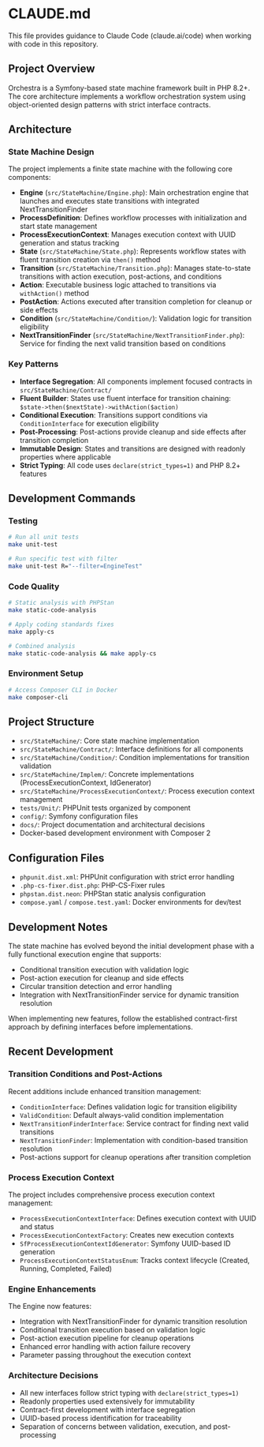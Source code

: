# CLAUDE.md

This file provides guidance to Claude Code (claude.ai/code) when working with code in this repository.

## Project Overview

Orchestra is a Symfony-based state machine framework built in PHP 8.2+. The core architecture implements a workflow orchestration system using object-oriented design patterns with strict interface contracts.

## Architecture

### State Machine Design
The project implements a finite state machine with the following core components:

- **Engine** (`src/StateMachine/Engine.php`): Main orchestration engine that launches and executes state transitions with integrated NextTransitionFinder
- **ProcessDefinition**: Defines workflow processes with initialization and start state management
- **ProcessExecutionContext**: Manages execution context with UUID generation and status tracking
- **State** (`src/StateMachine/State.php`): Represents workflow states with fluent transition creation via `then()` method
- **Transition** (`src/StateMachine/Transition.php`): Manages state-to-state transitions with action execution, post-actions, and conditions
- **Action**: Executable business logic attached to transitions via `withAction()` method
- **PostAction**: Actions executed after transition completion for cleanup or side effects
- **Condition** (`src/StateMachine/Condition/`): Validation logic for transition eligibility
- **NextTransitionFinder** (`src/StateMachine/NextTransitionFinder.php`): Service for finding the next valid transition based on conditions

### Key Patterns
- **Interface Segregation**: All components implement focused contracts in `src/StateMachine/Contract/`
- **Fluent Builder**: States use fluent interface for transition chaining: `$state->then($nextState)->withAction($action)`
- **Conditional Execution**: Transitions support conditions via `ConditionInterface` for execution eligibility
- **Post-Processing**: Post-actions provide cleanup and side effects after transition completion
- **Immutable Design**: States and transitions are designed with readonly properties where applicable
- **Strict Typing**: All code uses `declare(strict_types=1)` and PHP 8.2+ features

## Development Commands

### Testing
```bash
# Run all unit tests
make unit-test

# Run specific test with filter
make unit-test R="--filter=EngineTest"
```

### Code Quality
```bash
# Static analysis with PHPStan
make static-code-analysis

# Apply coding standards fixes
make apply-cs

# Combined analysis
make static-code-analysis && make apply-cs
```

### Environment Setup
```bash
# Access Composer CLI in Docker
make composer-cli
```

## Project Structure

- `src/StateMachine/`: Core state machine implementation
- `src/StateMachine/Contract/`: Interface definitions for all components
- `src/StateMachine/Condition/`: Condition implementations for transition validation
- `src/StateMachine/Implem/`: Concrete implementations (ProcessExecutionContext, IdGenerator)
- `src/StateMachine/ProcessExecutionContext/`: Process execution context management
- `tests/Unit/`: PHPUnit tests organized by component
- `config/`: Symfony configuration files
- `docs/`: Project documentation and architectural decisions
- Docker-based development environment with Composer 2

## Configuration Files

- `phpunit.dist.xml`: PHPUnit configuration with strict error handling
- `.php-cs-fixer.dist.php`: PHP-CS-Fixer rules
- `phpstan.dist.neon`: PHPStan static analysis configuration
- `compose.yaml` / `compose.test.yaml`: Docker environments for dev/test

## Development Notes

The state machine has evolved beyond the initial development phase with a fully functional execution engine that supports:
- Conditional transition execution with validation logic
- Post-action execution for cleanup and side effects
- Circular transition detection and error handling
- Integration with NextTransitionFinder service for dynamic transition resolution

When implementing new features, follow the established contract-first approach by defining interfaces before implementations.

## Recent Development

### Transition Conditions and Post-Actions
Recent additions include enhanced transition management:
- `ConditionInterface`: Defines validation logic for transition eligibility
- `ValidCondition`: Default always-valid condition implementation
- `NextTransitionFinderInterface`: Service contract for finding next valid transitions
- `NextTransitionFinder`: Implementation with condition-based transition resolution
- Post-actions support for cleanup operations after transition completion

### Process Execution Context
The project includes comprehensive process execution context management:
- `ProcessExecutionContextInterface`: Defines execution context with UUID and status
- `ProcessExecutionContextFactory`: Creates new execution contexts
- `SfProcessExecutionContextIdGenerator`: Symfony UUID-based ID generation
- `ProcessExecutionContextStatusEnum`: Tracks context lifecycle (Created, Running, Completed, Failed)

### Engine Enhancements
The Engine now features:
- Integration with NextTransitionFinder for dynamic transition resolution
- Conditional transition execution based on validation logic
- Post-action execution pipeline for cleanup operations
- Enhanced error handling with action failure recovery
- Parameter passing throughout the execution context

### Architecture Decisions
- All new interfaces follow strict typing with `declare(strict_types=1)`
- Readonly properties used extensively for immutability
- Contract-first development with interface segregation
- UUID-based process identification for traceability
- Separation of concerns between validation, execution, and post-processing
